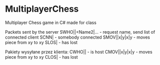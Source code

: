 # MultiplayerChess
Multiplayer Chess game in C# made for class

Packets sent by the server
SWHO|<Name1>|<Name2|... - request name, send list of connected client
SCNN|<Name> - somebody connected
SMOV|<Name>|x|y|x|y - <name> moves piece from xy to xy
SLOS|<NAME> - <name> has lost


Pakiety wysyłane przez klienta:
CWHO|<Name>|<isHost> - is <name> host
CMOV|<Name>|x|y|x|y - <name> moves piece from xy to xy
CLOS|<NAME> - <name> has lost



